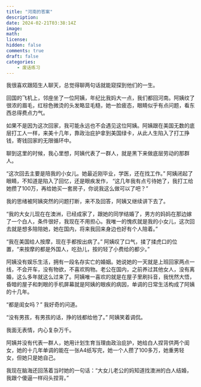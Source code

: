 ```yaml
---
title: "河南的答案"
description: 
date: 2024-02-21T03:38:14Z
image: 
math: 
license: 
hidden: false
comments: true
draft: false
categories:
    - 废话练习
---
```


我很喜欢跟陌生人聊天，总觉得聊两句话就能窥探到他们的一生。


回国的飞机上，邻座坐了一位阿姨，年纪比我妈大一点，我们都回河南。阿姨纹了很浓的眉毛，红棕色微烫的头发略显毛糙，她一脸疲态，眼睛似乎有点问题，看东西总得费点力气。


如果不是因为这次回家，我可能永远也不会遇见这位阿姨。阿姨跟在美国无数的底层打工人一样，来美十几年，靠政治庇护拿到美国绿卡，从此人生陷入了打工挣钱，寄钱回家的无限循环中。


聊到这里的时候，我心里想，阿姨代表了一群人，就是黑下来做底层劳动的那群人。


“这次回去主要是陪我的小女儿。她最近刚毕业，学医，还在找工作。” 阿姨闭起了眼睛，不知道是陷入了回忆，还是眼疾发作， “这几年我有点亏待她了，我打工给她攒了100万，再给她买一套房子，你说我这么做可以了吧？”


我的思绪被阿姨突然的问题打断，来不及回答，阿姨又继续讲下去了。


“我的大女儿现在在澳洲，已经成家了，跟她的同学结婚了，男方的妈妈在那边嫁了一个白人，条件很好，我现在不用担心。我唯一的愧疚就是我的小女儿，这次回去就是想多陪陪她，她在国内，将来我回来身边也好有个人陪着。”


“我在美国给人按摩，现在手都按出病了。” 阿姨叹了口气，揉了揉虎口的位置，“来按摩的都是外国人，吃劲儿，按的轻了小费给的都少。”


阿姨没有娱乐生活，拥有一段名存实亡的婚姻。她说她的一天就是上班回家两点一线，不会开车，没有物欲，不喜欢购物。老公在国内，之前养过其他女人，没有离婚，这么多年就这么过来了。阿姨唯一喜欢的就是在屋子里刷抖音，我恍然大悟，昏暗的屋子和刺眼的手机屏幕就是阿姨的眼疾的病因，单调的日常生活构成了阿姨的十几年。


“都是闺女吗？” 我好奇的问道。


“没有男孩，有男孩的话，挣的钱都给他了。” 阿姨笑着调侃。


我面无表情，内心复杂万千。


阿姨并没有代表一群人，她用计划生育当理由政治庇护，她给白人捏背供两个闺女，她的十几年单调的能在一张A4纸写完，她一个人攒了100多万，她重男轻女，但她只是她自己。


我现在脑海还回荡着当时她的一句话：“大女儿老公的妈知道找澳洲的白人结婚，我跟个傻逼一样闷头捏背。”